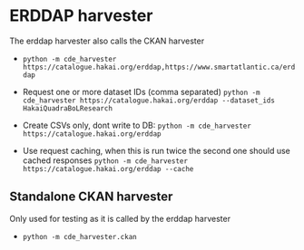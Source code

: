 # ERDDAP harvester

The erddap harvester also calls the CKAN harvester

- `python -m cde_harvester https://catalogue.hakai.org/erddap,https://www.smartatlantic.ca/erddap`

- Request one or more dataset IDs (comma separated)
  `python -m cde_harvester https://catalogue.hakai.org/erddap --dataset_ids HakaiQuadraBoLResearch`

- Create CSVs only, dont write to DB:
  `python -m cde_harvester https://catalogue.hakai.org/erddap`

- Use request caching, when this is run twice the second one should use cached responses
  `python -m cde_harvester https://catalogue.hakai.org/erddap --cache`

## Standalone CKAN harvester

Only used for testing as it is called by the erddap harvester

- `python -m cde_harvester.ckan`
